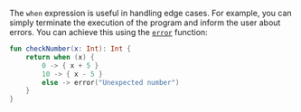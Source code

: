 The `when` expression is useful in handling edge cases.
For example, you can simply terminate the execution of the program
and inform the user about errors.
You can achieve this using the [`error`](https://kotlinlang.org/api/latest/jvm/stdlib/kotlin/error.html) function:
```kotlin
fun checkNumber(x: Int): Int {
    return when (x) {
        0 -> { x + 5 }
        10 -> { x - 5 }
        else -> error("Unexpected number")
    }
}
```
